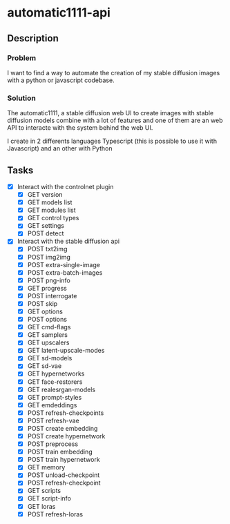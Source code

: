 # automatic1111-api

## Description

### Problem

I want to find a way to automate the creation of my stable diffusion images with a python or javascript codebase.

### Solution

The automatic1111, a stable diffusion web UI to create images with stable diffusion models combine with a lot of features and one of them are an web API to interacte with the system behind the web UI.

I create in 2 differents languages Typescript (this is possible to use it with Javascript) and an other with Python

## Tasks

- [x] Interact with the controlnet plugin
  - [x] GET version
  - [x] GET models list
  - [x] GET modules list
  - [x] GET control types
  - [x] GET settings
  - [x] POST detect
- [x] Interact with the stable diffusion api
  - [x] POST txt2img
  - [x] POST img2img
  - [x] POST extra-single-image
  - [x] POST extra-batch-images
  - [x] POST png-info
  - [x] GET progress
  - [x] POST interrogate
  - [x] POST skip
  - [x] GET options
  - [x] POST options
  - [x] GET cmd-flags
  - [x] GET samplers
  - [x] GET upscalers
  - [x] GET latent-upscale-modes
  - [x] GET sd-models
  - [x] GET sd-vae
  - [x] GET hypernetworks
  - [x] GET face-restorers
  - [x] GET realesrgan-models
  - [x] GET prompt-styles
  - [x] GET emdeddings
  - [x] POST refresh-checkpoints
  - [x] POST refresh-vae
  - [x] POST create embedding
  - [x] POST create hypernetwork
  - [x] POST preprocess
  - [x] POST train embedding
  - [x] POST train hypernetwork
  - [x] GET memory
  - [x] POST unload-checkpoint
  - [x] POST refresh-checkpoint
  - [x] GET scripts
  - [x] GET script-info
  - [x] GET loras
  - [x] POST refresh-loras
